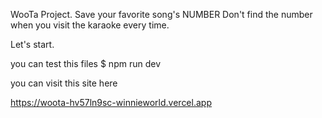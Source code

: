 WooTa Project.
 Save your favorite song's NUMBER
 Don't find the number when you visit the karaoke every time.

Let's start.

you can test this files 
$ npm run dev

you can visit this site here

https://woota-hv57ln9sc-winnieworld.vercel.app